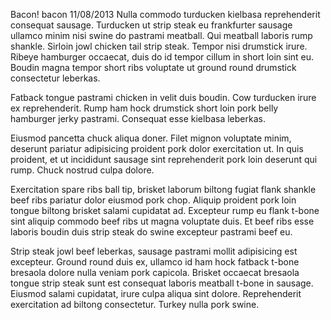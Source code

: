 Bacon!
bacon
11/08/2013
Nulla commodo turducken kielbasa reprehenderit consequat sausage. Turducken ut strip steak eu frankfurter sausage ullamco minim nisi swine do pastrami meatball. Qui meatball laboris rump shankle. Sirloin jowl chicken tail strip steak. Tempor nisi drumstick irure. Ribeye hamburger occaecat, duis do id tempor cillum in short loin sint eu. Boudin magna tempor short ribs voluptate ut ground round drumstick consectetur leberkas.

Fatback tongue pastrami chicken in velit duis boudin. Cow turducken irure ex reprehenderit. Rump ham hock drumstick short loin pork belly hamburger jerky pastrami. Consequat esse kielbasa leberkas.

Eiusmod pancetta chuck aliqua doner. Filet mignon voluptate minim, deserunt pariatur adipisicing proident pork dolor exercitation ut. In quis proident, et ut incididunt sausage sint reprehenderit pork loin deserunt qui rump. Chuck nostrud culpa dolore.

Exercitation spare ribs ball tip, brisket laborum biltong fugiat flank shankle beef ribs pariatur dolor eiusmod pork chop. Aliquip proident pork loin tongue biltong brisket salami cupidatat ad. Excepteur rump eu flank t-bone sint aliquip commodo beef ribs ut magna voluptate duis. Et beef ribs esse laboris boudin duis strip steak do swine excepteur pastrami beef eu.

Strip steak jowl beef leberkas, sausage pastrami mollit adipisicing est excepteur. Ground round duis ex, ullamco id ham hock fatback t-bone bresaola dolore nulla veniam pork capicola. Brisket occaecat bresaola tongue strip steak sunt est consequat laboris meatball t-bone in sausage. Eiusmod salami cupidatat, irure culpa aliqua sint dolore. Reprehenderit exercitation ad biltong consectetur. Turkey nulla pork swine.